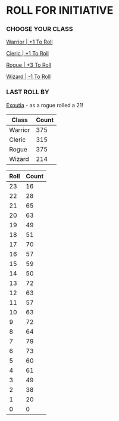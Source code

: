 # ROLL FOR INITIATIVE
### CHOOSE YOUR CLASS

[Warrior | +1 To Roll](https://github.com/benjaminsampica/benjaminsampica/issues/new?title=roll%7Cwarrior&body=Just+click+%27Submit+new+issue%27.)

[Cleric | +1 To Roll](https://github.com/benjaminsampica/benjaminsampica/issues/new?title=roll%7Ccleric&body=Just+click+%27Submit+new+issue%27.)

[Rogue | +3 To Roll](https://github.com/benjaminsampica/benjaminsampica/issues/new?title=roll%7Crogue&body=Just+click+%27Submit+new+issue%27.)

[Wizard | -1 To Roll](https://github.com/benjaminsampica/benjaminsampica/issues/new?title=roll%7Cwizard&body=Just+click+%27Submit+new+issue%27.)
### LAST ROLL BY
[Exoutia](https://www.github.com/Exoutia) - as a rogue rolled a 21!

|Class|Count|
|-|-|
|Warrior|375|
|Cleric|315|
|Rogue|375|
|Wizard|214|

|Roll|Count|
|-|-|
|23|16
|22|28
|21|65
|20|63
|19|49
|18|51
|17|70
|16|57
|15|59
|14|50
|13|72
|12|63
|11|57
|10|63
|9|72
|8|64
|7|79
|6|73
|5|60
|4|61
|3|49
|2|38
|1|20
|0|0
